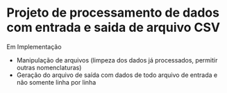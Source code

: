 # Projeto de processamento de dados com entrada e saida de arquivo CSV

Em Implementação
- Manipulação de arquivos (limpeza dos dados já processados, permitir outras nomenclaturas)
- Geração do arquivo de saída com dados de todo arquivo de entrada e não somente linha por linha


